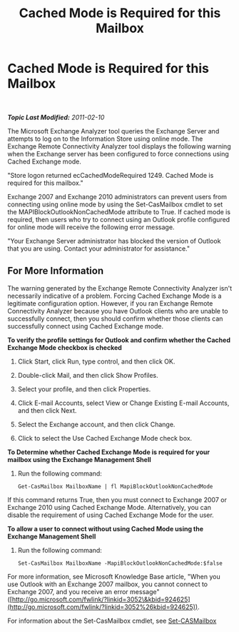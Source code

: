 ﻿---
title: Cached Mode is Required for this Mailbox
TOCTitle: Cached Mode is Required for this Mailbox
ms:assetid: b06310b2-a2ca-4011-b023-de01ad71842f
ms:mtpsurl: https://technet.microsoft.com/en-us/library/Dd439383(v=EXCHG.80)
ms:contentKeyID: 20045830
ms.date: 07/23/2014
mtps_version: v=EXCHG.80
---

<div data-xmlns="http://www.w3.org/1999/xhtml">

<div class="topic" data-xmlns="http://www.w3.org/1999/xhtml" data-msxsl="urn:schemas-microsoft-com:xslt" data-cs="http://msdn.microsoft.com/en-us/">

<div data-asp="http://msdn2.microsoft.com/asp">

# Cached Mode is Required for this Mailbox

</div>

<div id="mainSection">

<div id="mainBody">

<span> </span>

_**Topic Last Modified:** 2011-02-10_

The Microsoft Exchange Analyzer tool queries the Exchange Server and attempts to log on to the Information Store using online mode. The Exchange Remote Connectivity Analyzer tool displays the following warning when the Exchange server has been configured to force connections using Cached Exchange mode.

"Store logon returned ecCachedModeRequired 1249. Cached Mode is required for this mailbox."

Exchange 2007 and Exchange 2010 administrators can prevent users from connecting using online mode by using the Set-CasMailbox cmdlet to set the MAPIBlockOutlookNonCachedMode attribute to True. If cached mode is required, then users who try to connect using an Outlook profile configured for online mode will receive the following error message.

"Your Exchange Server administrator has blocked the version of Outlook that you are using. Contact your administrator for assistance."

<div>

## For More Information

The warning generated by the Exchange Remote Connectivity Analyzer isn't necessarily indicative of a problem. Forcing Cached Exchange Mode is a legitimate configuration option. However, if you ran Exchange Remote Connectivity Analyzer because you have Outlook clients who are unable to successfully connect, then you should confirm whether those clients can successfully connect using Cached Exchange mode.

**To verify the profile settings for Outlook and confirm whether the Cached Exchange Mode checkbox is checked**

1.  Click Start, click Run, type control, and then click OK.

2.  Double-click Mail, and then click Show Profiles.

3.  Select your profile, and then click Properties.

4.  Click E-mail Accounts, select View or Change Existing E-mail Accounts, and then click Next.

5.  Select the Exchange account, and then click Change.

6.  Click to select the Use Cached Exchange Mode check box.

**To Determine whether Cached Exchange Mode is required for your mailbox using the Exchange Management Shell**

1.  Run the following command:
    
        Get-CasMailbox MailboxName | fl MapiBlockOutlookNonCachedMode

If this command returns True, then you must connect to Exchange 2007 or Exchange 2010 using Cached Exchange Mode. Alternatively, you can disable the requirement of using Cached Exchange Mode for the user.

**To allow a user to connect without using Cached Mode using the Exchange Management Shell**

1.  Run the following command:
    
        Set-CasMailbox MailboxName -MapiBlockOutlookNonCachedMode:$false

For more information, see Microsoft Knowledge Base article, "When you use Outlook with an Exchange 2007 mailbox, you cannot connect to Exchange 2007, and you receive an error message" ([http://go.microsoft.com/fwlink/?linkid=3052\&kbid=924625](http://go.microsoft.com/fwlink/?linkid=3052%26kbid=924625)).

For information about the Set-CasMailbox cmdlet, see [Set-CASMailbox](http://technet.microsoft.com/en-us/library/bb125264.aspx)

</div>

</div>

<span> </span>

</div>

</div>

</div>

